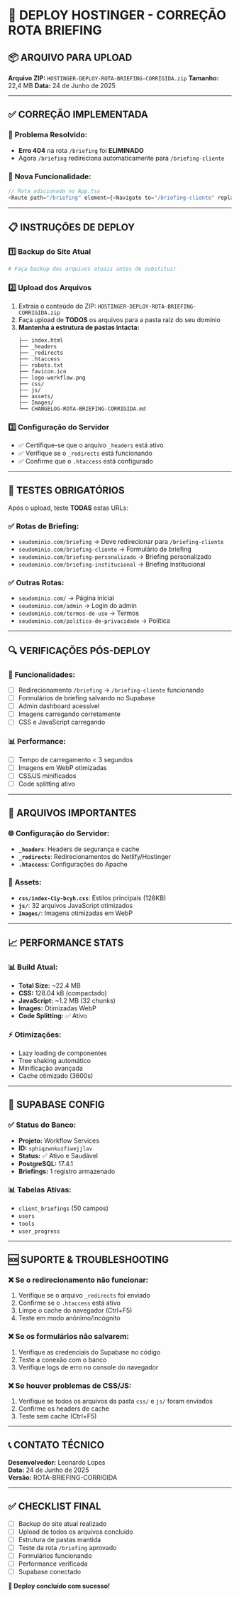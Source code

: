 # 🚀 DEPLOY HOSTINGER - CORREÇÃO ROTA BRIEFING

## 📦 **ARQUIVO PARA UPLOAD**

**Arquivo ZIP:** `HOSTINGER-DEPLOY-ROTA-BRIEFING-CORRIGIDA.zip`
**Tamanho:** 22,4 MB
**Data:** 24 de Junho de 2025

---

## ✅ **CORREÇÃO IMPLEMENTADA**

### 🔧 **Problema Resolvido:**
- **Erro 404** na rota `/briefing` foi **ELIMINADO**
- Agora `/briefing` redireciona automaticamente para `/briefing-cliente`

### 🎯 **Nova Funcionalidade:**
```typescript
// Rota adicionada no App.tsx
<Route path="/briefing" element={<Navigate to="/briefing-cliente" replace />} />
```

---

## 📋 **INSTRUÇÕES DE DEPLOY**

### 1️⃣ **Backup do Site Atual**
```bash
# Faça backup dos arquivos atuais antes de substituir
```

### 2️⃣ **Upload dos Arquivos**
1. Extraia o conteúdo do ZIP: `HOSTINGER-DEPLOY-ROTA-BRIEFING-CORRIGIDA.zip`
2. Faça upload de **TODOS** os arquivos para a pasta raiz do seu domínio
3. **Mantenha a estrutura de pastas intacta:**
   ```
   ├── index.html
   ├── _headers
   ├── _redirects
   ├── .htaccess
   ├── robots.txt
   ├── favicon.ico
   ├── logo-workflow.png
   ├── css/
   ├── js/
   ├── assets/
   ├── Images/
   └── CHANGELOG-ROTA-BRIEFING-CORRIGIDA.md
   ```

### 3️⃣ **Configuração do Servidor**
- ✅ Certifique-se que o arquivo `_headers` está ativo
- ✅ Verifique se o `_redirects` está funcionando  
- ✅ Confirme que o `.htaccess` está configurado

---

## 🧪 **TESTES OBRIGATÓRIOS**

Após o upload, teste **TODAS** estas URLs:

### ✅ **Rotas de Briefing:**
- `seudominio.com/briefing` → Deve redirecionar para `/briefing-cliente`
- `seudominio.com/briefing-cliente` → Formulário de briefing
- `seudominio.com/briefing-personalizado` → Briefing personalizado
- `seudominio.com/briefing-institucional` → Briefing institucional

### ✅ **Outras Rotas:**
- `seudominio.com/` → Página inicial
- `seudominio.com/admin` → Login do admin
- `seudominio.com/termos-de-uso` → Termos
- `seudominio.com/politica-de-privacidade` → Política

---

## 🔍 **VERIFICAÇÕES PÓS-DEPLOY**

### 📱 **Funcionalidades:**
- [ ] Redirecionamento `/briefing` → `/briefing-cliente` funcionando
- [ ] Formulários de briefing salvando no Supabase
- [ ] Admin dashboard acessível
- [ ] Imagens carregando corretamente
- [ ] CSS e JavaScript carregando

### 📊 **Performance:**
- [ ] Tempo de carregamento < 3 segundos
- [ ] Imagens em WebP otimizadas
- [ ] CSS/JS minificados
- [ ] Code splitting ativo

---

## 🔧 **ARQUIVOS IMPORTANTES**

### 🌐 **Configuração do Servidor:**
- **`_headers`**: Headers de segurança e cache
- **`_redirects`**: Redirecionamentos do Netlify/Hostinger
- **`.htaccess`**: Configurações do Apache

### 🎨 **Assets:**
- **`css/index-Ciy-bcyh.css`**: Estilos principais (128KB)
- **`js/`**: 32 arquivos JavaScript otimizados
- **`Images/`**: Imagens otimizadas em WebP

---

## 📈 **PERFORMANCE STATS**

### 📊 **Build Atual:**
- **Total Size:** ~22.4 MB
- **CSS:** 128.04 kB (compactado)
- **JavaScript:** ~1.2 MB (32 chunks)
- **Images:** Otimizadas WebP
- **Code Splitting:** ✅ Ativo

### ⚡ **Otimizações:**
- Lazy loading de componentes
- Tree shaking automático
- Minificação avançada
- Cache otimizado (3600s)

---

## 🔧 **SUPABASE CONFIG**

### ✅ **Status do Banco:**
- **Projeto:** Workflow Services  
- **ID:** `sphiqzwnkuzfiwejjlav`
- **Status:** ✅ Ativo e Saudável
- **PostgreSQL:** 17.4.1
- **Briefings:** 1 registro armazenado

### 📊 **Tabelas Ativas:**
- `client_briefings` (50 campos)
- `users` 
- `tools`
- `user_progress`

---

## 🆘 **SUPORTE & TROUBLESHOOTING**

### ❌ **Se o redirecionamento não funcionar:**
1. Verifique se o arquivo `_redirects` foi enviado
2. Confirme se o `.htaccess` está ativo
3. Limpe o cache do navegador (Ctrl+F5)
4. Teste em modo anônimo/incógnito

### ❌ **Se os formulários não salvarem:**
1. Verifique as credenciais do Supabase no código
2. Teste a conexão com o banco
3. Verifique logs de erro no console do navegador

### ❌ **Se houver problemas de CSS/JS:**
1. Verifique se todos os arquivos da pasta `css/` e `js/` foram enviados
2. Confirme os headers de cache
3. Teste sem cache (Ctrl+F5)

---

## 📞 **CONTATO TÉCNICO**

**Desenvolvedor:** Leonardo Lopes  
**Data:** 24 de Junho de 2025  
**Versão:** ROTA-BRIEFING-CORRIGIDA  

---

## ✅ **CHECKLIST FINAL**

- [ ] Backup do site atual realizado
- [ ] Upload de todos os arquivos concluído
- [ ] Estrutura de pastas mantida
- [ ] Teste da rota `/briefing` aprovado
- [ ] Formulários funcionando
- [ ] Performance verificada
- [ ] Supabase conectado

**🎉 Deploy concluído com sucesso!** 